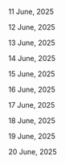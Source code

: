 11 June, 2025

12 June, 2025

13 June, 2025

14 June, 2025

15 June, 2025

16 June, 2025

17 June, 2025

18 June, 2025

19 June, 2025

20 June, 2025